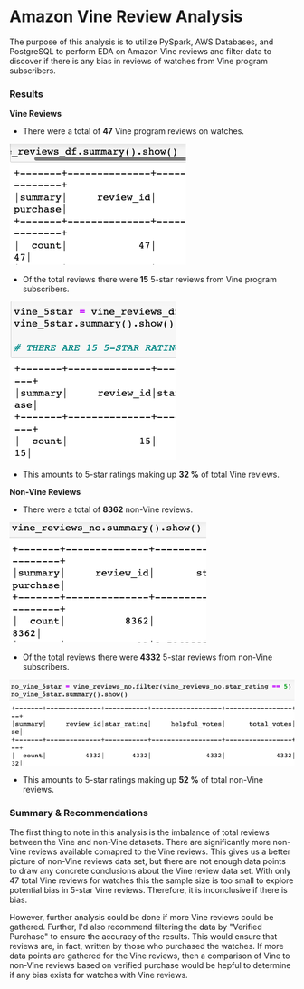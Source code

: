 # Amazon Vine Review Analysis
The purpose of this analysis is to utilize PySpark, AWS Databases, and PostgreSQL to perform EDA on Amazon Vine reviews and filter data to discover if there is any bias in reviews of watches from Vine program subscribers. 

### Results
**Vine Reviews**
- There were a total of **47** Vine program reviews on watches.

![vine_reviews](https://github.com/conorwhanson/Amazon_Vine_Analysis/blob/main/resources/vine_reviews.png)

- Of the total reviews there were **15** 5-star reviews from Vine program subscribers.

![vine_5star](https://github.com/conorwhanson/Amazon_Vine_Analysis/blob/main/resources/vine_5star.png)

- This amounts to 5-star ratings making up **32 %** of total Vine reviews.

**Non-Vine Reviews**
- There were a total of **8362** non-Vine reviews.

![nonvine_reviews](https://github.com/conorwhanson/Amazon_Vine_Analysis/blob/main/resources/nonvine_reviews.png)

- Of the total reviews there were **4332** 5-star reviews from non-Vine subscribers.

![nonvine_5star](https://github.com/conorwhanson/Amazon_Vine_Analysis/blob/main/resources/nonvine_5star.png)

- This amounts to 5-star ratings making up **52 %** of total non-Vine reviews.

### Summary & Recommendations
The first thing to note in this analysis is the imbalance of total reviews between the Vine and non-Vine datasets. There are significantly more non-Vine reviews available comapred to the Vine reviews. This gives us a better picture of non-Vine reviews data set, but there are not enough data points to draw any concrete conclusions about the Vine review data set. With only 47 total Vine reviews for watches this the sample size is too small to explore potential bias in 5-star Vine reviews. Therefore, it is inconclusive if there is bias. 

However, further analysis could be done if more Vine reviews could be gathered. Further, I'd also recommend filtering the data by "Verified Purchase" to ensure the accuracy of the results. This would ensure that reviews are, in fact, written by those who purchased the watches. If more data points are gathered for the Vine reviews, then a comparison of Vine to non-Vine reviews based on verified purchase would be hepful to determine if any bias exists for watches with Vine reviews.